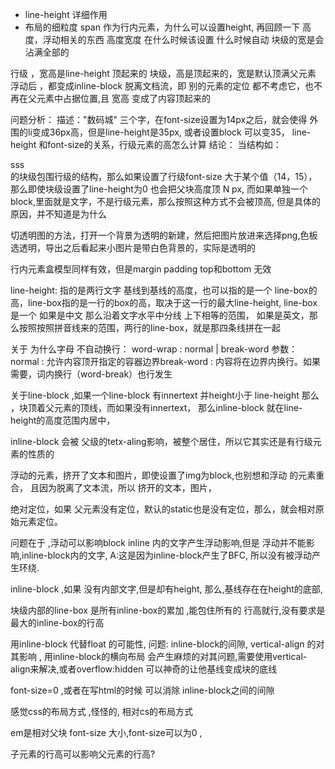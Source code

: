 * line-height 详细作用
* 布局的细粒度
span 作为行内元素，为什么可以设置height, 再回顾一下 高度，浮动相关的东西
高度宽度 在什么时候该设置 什么时候自动
块级的宽是会沾满全部的

行级 ，宽高是line-height 顶起来的
块级，高是顶起来的，宽是默认顶满父元素
浮动后 ，都变成inline-block
脱离文档流，即 别的元素的定位 都不考虑它，也不再在父元素中占据位置,且 宽高 变成了内容顶起来的 

问题分析：
描述："数码城" 三个字，在font-size设置为14px之后，就会使得 外围的li变成36px高，但是line-height是35px,
或者设置block 可以变35， 
line-height 和font-size的关系，行级元素的高怎么计算
结论：
当结构如：
<div><a>sss</a></div>的块级包围行级的结构，那么如果设置了行级font-size 大于某个值（14，15），那么即使块级设置了line-height为0 
也会把父块高度顶 N px, 而如果单独一个block,里面就是文字，不是行级元素，那么按照这种方式不会被顶高, 
但是具体的原因，并不知道是为什么

切透明图的方法，打开一个背景为透明的新建，然后把图片放进来选择png,色板选透明，导出之后看起来小图片是带白色背景的，实际是透明的

行内元素盒模型同样有效，但是margin padding top和bottom 无效

line-height: 指的是两行文字 基线到基线的高度，也可以指的是一个 line-box的高，line-box指的是一行的box的高，取决于这一行的最大line-height,
line-box是一个 如果是中文 那么沿着文字水平中分线 上下相等的范围， 如果是英文，那么按照按照拼音线来的范围，两行的line-box，就是那四条线拼在一起

关于 为什么字母 不自动换行：
word-wrap : normal | break-word
参数： normal :  允许内容顶开指定的容器边界break-word :  内容将在边界内换行。如果需要，词内换行（word-break）也行发生

关于line-block ,如果一个line-block 有innertext 并height小于 line-height 那么 ，块顶着父元素的顶线，而如果没有innertext，
那么inline-block 就在line-height的高度范围内居中，

inline-block 会被 父级的tetx-aling影响，被整个居住，所以它其实还是有行级元素的性质的

浮动的元素，挤开了文本和图片，即使设置了img为block,也别想和浮动 的元素重合，
且因为脱离了文本流，所以 挤开的文本，图片，


绝对定位，如果 父元素没有定位，默认的static也是没有定位，那么，就会相对原始元素定位。

问题在于 ,浮动可以影响block inline 内的文字产生浮动影响,但是 浮动并不能影响,inline-block内的文字,  A:这是因为inline-block产生了BFC,
所以没有被浮动产生环绕.

inline-block ,如果 没有内部文字,但是却有height, 那么,基线存在在height的底部, 

块级内部的line-box 是所有inline-box的累加 ,能包住所有的 行高就行,没有要求是最大的inline-box的行高

用inline-block 代替float 的可能性, 问题: inline-block的间隙, vertical-align 的对其影响 ,
用inline-block的横向布局 会产生麻烦的对其问题,需要使用vertical-align来解决,或者overflow:hidden 可以神奇的让他基线变成块的底线

font-size=0 ,或者在写html的时候 可以消除 inline-block之间的间隙

感觉css的布局方式 ,怪怪的, 相对cs的布局方式

em是相对父块 font-size 大小,font-size可以为0 ,


子元素的行高可以影响父元素的行高?